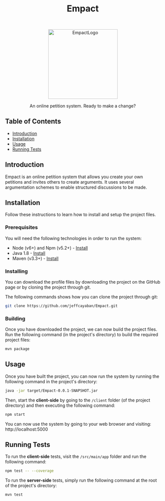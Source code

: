 <h1 align="center"> Empact</h1> <br>

<p align="center">
  <a href="https://gitpoint.co/">
    <img alt="EmpactLogo" title="EmpactLogo" src="https://i.ibb.co/wCfWPVV/Icon.jpg" width="225">
  </a>
</p>

<p align="center">
  An online petition system. Ready to make a change?
</p>

## Table of Contents

- [Introduction](#introduction)
- [Installation](#installation)
- [Usage](#usage)
- [Running Tests](#runningtests)

<a class="anchor" id="introduction"></a>
## Introduction

Empact is an online petition system that allows you create your own petitions and invites others to create arguments. It uses several argumentation schemes to enable structured discussions to be made.

<a class="anchor" id="installation"></a>
## Installation

Follow these instructions to learn how to install and setup the project files.

### Prerequisites

You will need the following technologies in order to run the system:
* Node (v6+) and Npm (v5.2+) - [Install](https://nodejs.org/en/)
* Java 1.8 - [Install](https://www.oracle.com/technetwork/java/javase/downloads/jdk8-downloads-2133151.html)
* Maven (v3.3+) - [Install](https://maven.apache.org/download.cgi)

### Installing
You can download the profile files by downloading the project on the GitHub page or by cloning the project through git.

The following commands shows how you can clone the project through git:

```bash
git clone https://github.com/jeffcayaban/Empact.git
```

### Building
Once you have downloaded the project, we can now build the project files. Run the following command (in the project's directory) to build the required project files:
```bash
mvn package
```
<a class="anchor" id="usage"></a>
## Usage
Once you have built the project, you can now run the system by running the following command in the project's directory:

```bash
java -jar target/Empact-0.0.1-SNAPSHOT.jar
```
Then, start the **client-side** by going to the `/client` folder (of the project directory) and then executing the following command:
```bash
npm start
```
You can now use the system by going to your web browser and visiting: http://localhost:5000

<a class="anchor" id="runningtests"></a>
## Running Tests

To run the **client-side** tests, visit the `/src/main/app` folder and run the following command:
```bash
npm test -- --coverage
```

To run the **server-side** tests, simply run the following command at the root of the project's directory:

```bash
mvn test
```